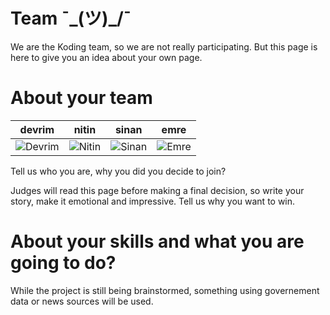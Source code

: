 Team ¯\_(ツ)_/¯
================

We are the Koding team, so we are not really participating. But this page is here
to give you an idea about your own page.


About your team
===========================

| devrim | nitin | sinan | emre
|--- |--- |--- |---
| ![Devrim](https://pbs.twimg.com/profile_images/378800000863144334/uZWGPcJz_400x400.jpeg) | ![Nitin](https://pbs.twimg.com/profile_images/1416284972/NitinGupta-1.jpg) | ![Sinan](https://pbs.twimg.com/profile_images/533920104249954305/8KZPcvIa.jpeg) | ![Emre](https://pbs.twimg.com/profile_images/513260359398871040/z-_436ig.jpeg) |

Tell us who you are, why you did you decide to join?

Judges will read this page before making a final decision, so write your story, make it emotional and impressive.
Tell us why you want to win.


About your skills and what you are going to do?
=======
While the project is still being brainstormed, something using governement data or news sources will be used.


